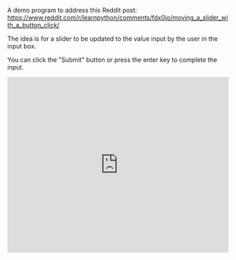A demo program to address this Reddit post:
https://www.reddit.com/r/learnpython/comments/fdx0io/moving_a_slider_with_a_button_click/

The idea is for a slider to be updated to the value input by the user in the input box.

You can click the "Submit" button or press the enter key to complete the input.


<iframe src='https://trinket.io/embed/pygame/59a5fb58e1?start=result' width='100%' height='400' frameborder='0' marginwidth='0' marginheight='0' allowfullscreen></iframe>
